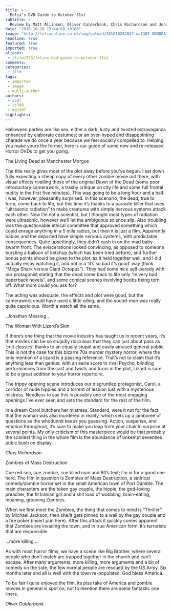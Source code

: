 ```yaml
---
title: >
  Felix’s DVD Guide to October 31st
subtitle: >
  Review by Matt Allinson, Oliver Calderbank, Chris Richardson and Jonathan Messing
date: "2010-10-28 19:44:08 +0100"
image: "http://felixonline.co.uk/img/upload/201010282037-ma1307-OMGDEATH.jpg"
headline: true
featured: true
imported: true
aliases:
 - /film/273/felixs-dvd-guide-to-october-31st
comments:
categories:
 - film
tags:
 - imported
 - image
 - multi-author
authors:
 - oc07
 - cr709
 - ma1307
highlights:
---
```


Halloween parties are like sex: either a dark, lusty and twisted extravaganza enhanced by elaborate costumes; or an over-hyped and disappointing charade we do once a year because we feel socially compelled to. Helping you make yours the former, here is our guide of some new and re-released Horror DVDs to get you going.

The Living Dead at Manchester Morgue

The title really gives most of the plot away before you’ve begun. I sat down fully expecting a cheap copy of every other zombie movie out there, with visual effects rivalling those of the original Dawn of the Dead (some poor introductory camerawork, a trashy critique on city life and some full frontal nudity in the first five minutes). This was going to be a long hour and a half. I was, however, pleasantly surprised. In this scenario, the dead, true to form, come back to life, but this time it’s thanks to a parasite killer that uses “ultrasonic radiation” to make creatures with simple nervous systems attack each other. Now I’m not a scientist, but I thought most types of radiation were ultrasonic, however we’ll let the ambiguous science slip. Also troubling was the questionable ethical committee that approved something which could enrage anything in a 5 mile radius, but then it is just a film. Apparently babies and the departed have simple nervous systems, with predictable consequences. Quite upsettingly, they didn’t cash in on the mad baby swarm front. The eviscerations looked convincing, as opposed to someone bursting a balloon of ketchup (which has been tried before), and further bonus points should be given to the plot, as it held together well, and I did actually enjoy watching it, and not in a ‘it’s so bad it’s good’ way (think “Mega Shark versus Giant Octopus”). They had some nice self-parody with our protagonist stating that the dead come back to life only “in very bad paperback novels”, and some comical scenes involving boobs being torn off. What more could you ask for?

The acting was adequate, the effects and plot were good, but the camerawork could have used a little oiling, and the sound-man was really quite capricious. Worth a watch all the same.

_Jonathan Messing _

The Woman With Lizard’s Skin

If there’s one thing that the movie industry has taught us in recent years, it’s that movies can be so stupidly ridiculous that they can just about pass as ‘cult classics’ thanks to an equally stupid and easily amused general public. This is not the case for this bizarre 70s murder mystery horror, where the only mention of a lizard is a passing reference. That’s not to claim that it’s anything less than genius: with an eerie score to rival Psycho, blinding performances from the cast and twists and turns in the plot, Lizard is sure to be a great addition to your horror repertoire.

The trippy opening scene introduces our disgruntled protagonist, Carol, a corridor of nude hippies and a torrent of lesbian lust with a mysterious mistress. Needless to say this is possibly one of the most engaging openings I’ve ever seen and sets the standard for the rest of the film.

In a dream Carol butchers her mistress. Standard, were it not for the fact that the woman was also murdered in reality, which sets up a jamboree of questions as the whodunnit keeps you guessing. Action, suspense, and emotion throughout, it’s sure to make you leap from your chair in surprise at several points. My only criticism of this masterpiece would be that probably the scariest thing in the whole film is the abundance of unkempt seventies pubic bush on display.

_Chris Richardson_

Zombies of Mass Destruction

Cue red sea, cue zombie, cue blind man and 80’s text; I’m in for a good one here. The film in question is Zombies of Mass Destruction, a satirical comedy/zombie horror set in the small American town of Port Gamble. The main characters are the token gay couple, the hippie, the god-loving preacher, the fit Iranian girl and a shit load of wobbling, brain-eating, moaning, groaning Zombies.

When we first meet the Zombies, the thing that comes to mind is “Thriller” by Michael Jackson, then she/it gets pinned to a wall by the gay couple and a fire poker (insert pun here). After this attack it quickly comes apparent that Zombies are invading the town, and in true American form, it’s terrorists that are responsible.

...more killing....

As with most horror films, we have a scene like Big Brother, where several people who don’t match are trapped together in the church and can’t escape. After many arguments, more killing, more arguments and a bit of comedy on the side, the few normal people are rescued by the US Army. Six months later and all is well with the town re-populated, God bless America.

To be fair I quite enjoyed the film, its piss take of America and zombie movies in general is spot on, not to mention there are some fantastic one liners.

_Oliver Calderbank_
